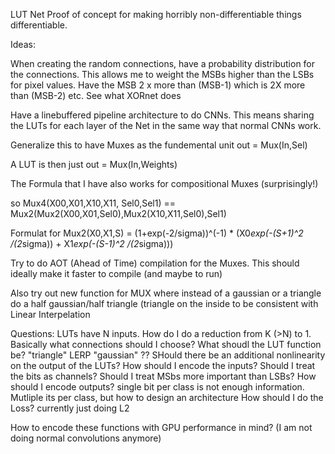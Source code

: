 LUT Net
Proof of concept for making horribly non-differentiable things differentiable.

Ideas:

When creating the random connections, have a probability distribution for the connections.
This allows me to weight the MSBs higher than the LSBs for pixel values. Have the MSB 2 x more than (MSB-1) which is 2X more than (MSB-2) etc. See what XORnet does

Have a linebuffered pipeline architecture to do CNNs. This means sharing the LUTs for each layer of the Net in the same way that normal CNNs work. 

Generalize this to have Muxes as the fundemental unit out = Mux(In,Sel)

A LUT is then just out = Mux(In,Weights)

The Formula that I have also works for compositional Muxes (surprisingly!)

so Mux4(X00,X01,X10,X11, Sel0,Sel1) == Mux2(Mux2(X00,X01,Sel0),Mux2(X10,X11,Sel0),Sel1)

Formulat for Mux2(X0,X1,S) = (1+exp(-2/sigma))^(-1) * (X0*exp(-(S+1)^2 /(2*sigma)) + X1*exp(-(S-1)^2 /(2*sigma)))

Try to do AOT (Ahead of Time) compilation for the Muxes. This should ideally make it faster to compile (and maybe to run)

Also try out new function for MUX where instead of a gaussian or a triangle do a half gaussian/half triangle (triangle on the inside to be consistent with Linear Interpelation 



Questions:
LUTs have N inputs. How do I do a reduction from K (>N) to 1. Basically what connections should I choose?
What shoudl the LUT function be?
  "triangle" LERP
  "gaussian"
  ??
SHould there be an additional nonlinearity on the output of the LUTs?
How should I encode the inputs? Should I treat the bits as channels? Should I treat MSbs more important than LSBs?
How should I encode outputs? single bit per class is not enough information.
  Mutliple its per class, but how to design an architecture
How should I do the Loss? currently just doing L2


How to encode these functions with GPU performance in mind? (I am not doing normal convolutions anymore)




